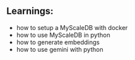 ## Learnings:
- how to setup a MyScaleDB with docker
- how to use MyScaleDB in python 
- how to generate embeddings 
- how to use gemini with python

